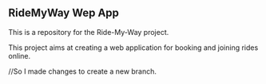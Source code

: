 <h2>RideMyWay Wep App</h2>

This is a repository for the Ride-My-Way project.

This project aims at creating a web application for booking and joining rides online.




//So I made changes to create a new branch.
